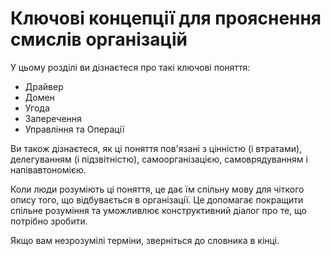 # Ключові концепції для прояснення смислів організацій

У цьому розділі ви дізнаєтеся про такі ключові поняття:

- Драйвер
- Домен
- Угода
- Заперечення
- Управління та Операції

Ви також дізнаєтеся, як ці поняття пов'язані з цінністю (і втратами), делегуванням (і підзвітністю), самоорганізацією, самоврядуванням і напівавтономією.

Коли люди розуміють ці поняття, це дає їм спільну мову для чіткого опису того, що відбувається в організації. Це допомагає покращити спільне розуміння та уможливлює конструктивний діалог про те, що потрібно зробити.

Якщо вам незрозумілі терміни, зверніться до словника в кінці.